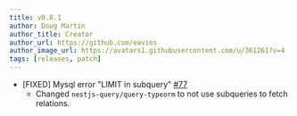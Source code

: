```yaml
---
title: v0.8.1
author: Doug Martin
author_title: Creator
author_url: https://github.com/eavios
author_image_url: https://avatars1.githubusercontent.com/u/361261?v=4
tags: [releases, patch]
---
```


* [FIXED] Mysql error "LIMIT in subquery" [#77](https://github.com/eavios/nestjs-query/issues/77)
    * Changed `nestjs-query/query-typeorm` to not use subqueries to fetch relations.

